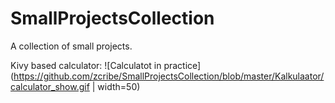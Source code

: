 # SmallProjectsCollection
A collection of small projects.

Kivy based calculator:
![Calculatot in practice](https://github.com/zcribe/SmallProjectsCollection/blob/master/Kalkulaator/calculator_show.gif | width=50)
